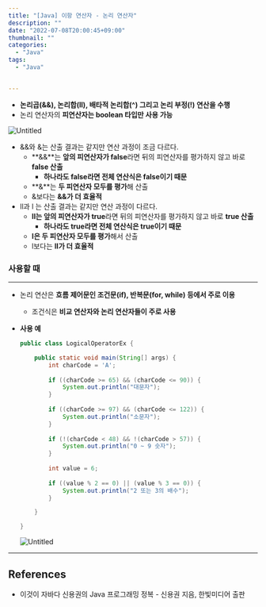 ```yaml
---
title: "[Java] 이항 연산자 - 논리 연산자"
description: ""
date: "2022-07-08T20:00:45+09:00"
thumbnail: ""
categories:
  - "Java"
tags:
  - "Java"


---
```

<!--more-->

- **논리곱(&&), 논리합(ll), 배타적 논리합(^) 그리고 논리 부정(!) 연산을 수행**
- 논리 연산자의 **피연산자는 boolean 타입만 사용 가능**

![Untitled](/images/lang_java/operation/논리_연산자/Untitled.png)

- &&와 &는 산출 결과는 같지만 연산 과정이 조금 다르다.
    - **&&**는 **앞의 피연산자가 false**라면 뒤의 피연산자를 평가하지 않고 바로 **false 산출**
        - **하나라도 false라면 전체 연산식은 false이기 때문**
    - **&**는 **두 피연산자 모두를 평가**해  산출
    - &보다는 **&&가 더 효율적**
- ll과 l 는 산출 결과는 같지만 연산 과정이 다르다.
    - **ll는 앞의 피연산자가 true**라면 뒤의 피연산자를 평가하지 않고 바로 **true 산출**
        - **하나라도 true라면 전체 연산식은 true이기 때문**
    - **l은 두 피연산자 모두를 평가**해서 산출
    - l보다는 **ll가 더 효율적**

### 사용할 때

---

- 논리 연산은 **흐름 제어문인 조건문(if), 반복문(for, while) 등에서 주로 이용**
    - 조건식은 **비교 연산자와 논리 연산자들이 주로 사용**
- **사용 예**
    
    ```java
    public class LogicalOperatorEx {
    
    	public static void main(String[] args) {
    		int charCode = 'A';
    		
    		if ((charCode >= 65) && (charCode <= 90)) {
    			System.out.println("대문자");
    		}
    		
    		if ((charCode >= 97) && (charCode <= 122)) {
    			System.out.println("소문자");
    		}
    		
    		if (!(charCode < 48) && !(charCode > 57)) {
    			System.out.println("0 ~ 9 숫자");
    		}
    		
    		int value = 6;
    		
    		if ((value % 2 == 0) || (value % 3 == 0)) {
    			System.out.println("2 또는 3의 배수");
    		}
    
    	}
    
    }
    ```
    
    ![Untitled](/images/lang_java/operation/논리_연산자/Untitled%201.png)
    

---

## References

- 이것이 자바다 신용권의 Java 프로그래밍 정복 - 신용권 지음, 한빛미디어 출판